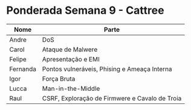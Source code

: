 # Ponderada Semana 9 - Cattree










| **Nome** | **Parte** |
|----------|----------|
| Andre | DoS | 
| Carol |Ataque de Malwere| 
| Felipe | Apresentação e EMI |
| Fernanda | Pontos vulneráveis, Phising e Ameaça Interna | 
| Igor | Força Bruta | 
| Lucca |Man-in-the-Middle| 
| Raul | CSRF, Exploração de Firmwere e Cavalo de Troia |
